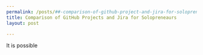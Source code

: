 ```yaml
---
permalink: /posts/##-comparison-of-github-project-and-jira-for-solopreneurs.html
title: Comparison of GitHub Projects and Jira for Solopreneaurs
layout: post

---
```


It is possible